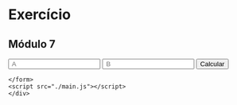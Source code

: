<head>
    <meta charset="UTF-8" />
    <title>Formulario</title>
    <link rel="stylesheet" href="./main.css" />
</head>
<body>
    <div>
        <h1>Exercício</h1>
        <h2>Módulo 7</h2>
    <form id="form">
        <input type="number" id="numberA" required placeholder=" A" />
        <input type="number" id="numberB" required placeholder=" B" />
        <button id="submit" type="submit"> Calcular </button>
        
    </form>
    <script src="./main.js"></script>
    </div>
</body>
